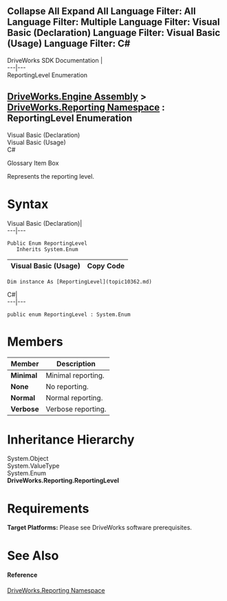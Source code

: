        

 Collapse All Expand All  Language Filter: All  Language Filter: Multiple  Language Filter: Visual Basic (Declaration) Language Filter: Visual Basic (Usage) Language Filter: C#  
---  
DriveWorks SDK Documentation  |   
---|---  
ReportingLevel Enumeration   
  
[DriveWorks.Engine Assembly](topic2156.md) > [DriveWorks.Reporting Namespace](topic10334.md) : ReportingLevel Enumeration  
---  
  
Visual Basic (Declaration)    
Visual Basic (Usage)    
C# 

Glossary Item Box

Represents the reporting level. 

# Syntax

Visual Basic (Declaration)|   
---|---  
      
    
    Public Enum ReportingLevel 
       Inherits System.Enum  
  
Visual Basic (Usage)| Copy Code  
---|---  
      
    
    Dim instance As [ReportingLevel](topic10362.md)  
  
C#|   
---|---  
      
    
    public enum ReportingLevel : System.Enum   
  
# Members

Member| Description  
---|---  
**Minimal**|  Minimal reporting.  
**None**|  No reporting.  
**Normal**|  Normal reporting.  
**Verbose**|  Verbose reporting.  
  
# Inheritance Hierarchy

System.Object  
System.ValueType  
System.Enum  
**DriveWorks.Reporting.ReportingLevel**  


# Requirements

**Target Platforms:** Please see DriveWorks software prerequisites.

# See Also

#### Reference

[DriveWorks.Reporting Namespace](topic10334.md)


